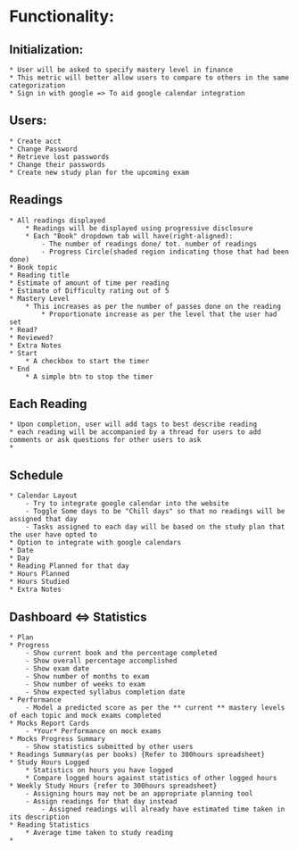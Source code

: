 # Functionality:

## Initialization:
    * User will be asked to specify mastery level in finance 
    * This metric will better allow users to compare to others in the same categorization
    * Sign in with google => To aid google calendar integration

## Users:
    * Create acct
    * Change Password
    * Retrieve lost passwords
    * Change their passwords
    * Create new study plan for the upcoming exam

## Readings
    * All readings displayed
        * Readings will be displayed using progressive disclosure
        * Each "Book" dropdown tab will have(right-aligned):
            - The number of readings done/ tot. number of readings 
            - Progress Circle(shaded region indicating those that had been done)  
    * Book topic
    * Reading title
    * Estimate of amount of time per reading
    * Estimate of Difficulty rating out of 5
    * Mastery Level 
        * This increases as per the number of passes done on the reading
            * Proportionate increase as per the level that the user had set
    * Read?     
    * Reviewed?
    * Extra Notes
    * Start
        * A checkbox to start the timer
    * End
        * A simple btn to stop the timer
## Each Reading
    * Upon completion, user will add tags to best describe reading
    * each reading will be accompanied by a thread for users to add comments or ask questions for other users to ask
    * 

## Schedule
    * Calendar Layout 
        - Try to integrate google calendar into the website
        - Toggle Some days to be "Chill days" so that no readings will be assigned that day
        - Tasks assigned to each day will be based on the study plan that the user have opted to
    * Option to integrate with google calendars
    * Date
    * Day
    * Reading Planned for that day
    * Hours Planned
    * Hours Studied
    * Extra Notes

## Dashboard <=> Statistics
    * Plan
    * Progress
        - Show current book and the percentage completed
        - Show overall percentage accomplished
        - Show exam date
        - Show number of months to exam
        - Show number of weeks to exam
        - Show expected syllabus completion date
    * Performance
        - Model a predicted score as per the ** current ** mastery levels of each topic and mock exams completed 
    * Mocks Report Cards
        - *Your* Performance on mock exams 
    * Mocks Progress Summary
        - Show statistics submitted by other users
    * Readings Summary(as per books) {Refer to 300hours spreadsheet}
    * Study Hours Logged
        * Statistics on hours you have logged 
        * Compare logged hours against statistics of other logged hours
    * Weekly Study Hours {refer to 300hours spreadsheet}
        - Assigning hours may not be an appropriate planning tool
        - Assign readings for that day instead
            - Assigned readings will already have estimated time taken in its description
    * Reading Statistics
        * Average time taken to study reading
    * 
